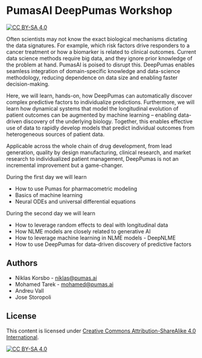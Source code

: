 # PumasAI DeepPumas Workshop

[![CC BY-SA 4.0](https://img.shields.io/badge/License-CC%20BY--SA%204.0-lightgrey.svg)](http://creativecommons.org/licenses/by-sa/4.0/)

Often scientists may not know the exact biological mechanisms dictating the data signatures.
For example, which risk factors drive responders to a cancer treatment or how a biomarker is related to clinical outcomes.
Current data science methods require big data, and they ignore prior knowledge of the problem at hand.
PumasAI is poised to disrupt this.
DeepPumas enables seamless integration of domain-specific knowledge and data-science methodology,
reducing dependence on data size and enabling faster decision-making.

Here, we will learn, hands-on,
how DeepPumas can automatically discover complex predictive factors to individualize predictions.
Furthermore, we will learn how dynamical systems that model the longitudinal evolution of patient outcomes can be augmented by machine learning
– enabling data-driven discovery of the underlying biology.
Together, this enables effective use of data to rapidly develop models that
predict individual outcomes from heterogeneous sources of patient data.

Applicable across the whole chain of drug development, from lead generation,
quality by design manufacturing, clinical research,
and market research to individualized patient management,
DeepPumas is not an incremental improvement but a game-changer.

During the first day we will learn

- How to use Pumas for pharmacometric modeling
- Basics of machine learning
- Neural ODEs and universal differential equations

During the second day we will learn
- How to leverage random effects to deal with longitudinal data
- How NLME models are closely related to generative AI
- How to leverage machine learning in NLME models - DeepNLME
- How to use DeepPumas for data-driven discovery of predictive factors

## Authors

- Niklas Korsbo - <niklas@pumas.ai>
- Mohamed Tarek - <mohamed@pumas.ai>
- Andreu Vall
- Jose Storopoli

## License

This content is licensed under [Creative Commons Attribution-ShareAlike 4.0 International](http://creativecommons.org/licenses/by-sa/4.0/).

[![CC BY-SA 4.0](https://licensebuttons.net/l/by-sa/4.0/88x31.png)](http://creativecommons.org/licenses/by-sa/4.0/)
